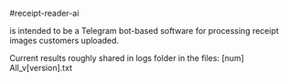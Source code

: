 #receipt-reader-ai

is intended to be a Telegram bot-based software for processing receipt images customers uploaded.

Current results roughly shared in logs folder in the files:
[num] All_v[version].txt
